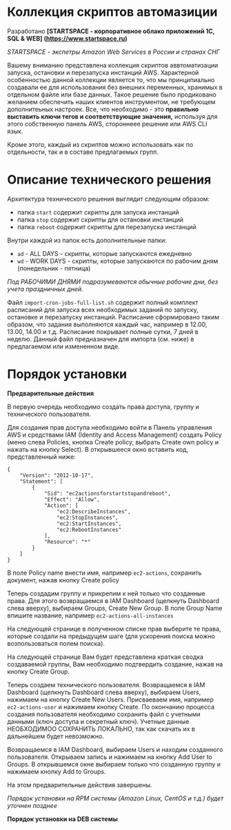 # Коллекция скриптов автомазиции
Разработано   **[STARTSPACE - корпоративное облако приложений 1С, SQL & WEB] (https://www.startspace.ru)**</br>

*STARTSPACE - экспетры Amazon Web Services в России и странах СНГ*

Вашему вниманию представлена коллекция скриптов аввтоматизации запуска, остановки и перезапуска инстанций AWS.
Характерной особенностью данной коллекции является то, что мы принципиально создавали ее для использования без
внешних переменных, хранимых в отдельном файле или базе данных. Такое решение было продиковано желанием
обеспечить наших клиентов инструментом, не требующем дополнитеьных настроек. Все, что необходимо - это **правильно
выставить ключи тегов и соответствующие значения,** используя для этого собственную панель AWS, стороннеее решение
или AWS CLI язык.

Кроме этого, каждый из скриптов можно использовать как по отдельности, так и в составе предлагаемых групп.
# Описание технического решения
Архитектура технического решения выглядит следующим образом:
- папка ```start``` содержит скрипты для запуска инстанций
- папка ```stop``` содержит скрипты для остановки инстанций
- папка ```reboot``` содержит скрипты для перезапуска инстанций

Внутри каждой из папок есть дополнительные папки:
- ```ad``` - ALL DAYS - скрипты, которые запускаются ежедневно
- ```wd``` - WORK DAYS - скрипты, которые запускаются по рабочим дням (понедельник - пятница)

*Под РАБОЧИМИ ДНЯМИ подразумеваются обычные рабочие дни, без учета праздничных дней.*

Файл ```import-cron-jobs-full-list.sh``` содержит полный комплект расписаний для запуска всех необходимых заданий по запуску,
остановке и перезапуску инстанций. Расписание сформировано таким образом, что задания выполняются каждый час, например в 12.00,
13.00, 14.00 и т.д. Расписание покрывает полные сутки, 7 дней в неделю. Данный файл предназначен для импорта (см. ниже)
в предлагаемом или измененном виде.

# Порядок установки

**Предварительные действия**

В первую очередь необходимо создать права доступа, группу и технического пользователя.

Для создания прав доступа необходимо войти в Панель управления AWS и средствами IAM (Identity and Access Management) создать Policy (меню слева Policies, кнопка Create policy, выбрать Create own policy и нажать на кнопку Select). В открывшееся окно вставить код, представленный ниже:
```
{
    "Version": "2012-10-17",
    "Statement": [
        {
            "Sid": "ec2actionsforstartstopandreboot",
            "Effect": "Allow",
            "Action": [
                "ec2:DescribeInstances",
                "ec2:StopInstances",
                "ec2:StartInstances",
                "ec2:RebootInstances"
            ],
            "Resource": "*"
        }
    ]
}
```
В поле Policy name внести имя, например ```ec2-actions```, сохранить документ, нажав кнопку Create policy

Теперь создадим группу и прикрепим к ней только что созданные права. Для этого возвращаемся в IAM Dashboard (щелкнуть Dashboard слева вверху), выбираем Groups, Create New Group. В поле Group Name впишите название, например ```ec2-actions-all-instances```

На следующей странице в полученном списке прав выберите те права, которые создали на предыдущем шаге (для ускорения поиска можно возпользоваться полем поиска).

На следующей странице Вам будет представлена краткая сводка создаваемой группы, Вам необходимо подтвердить создание, нажав на кнопку Create Group.

Теперь создаем технического пользователя. Возвращаемся в IAM Dashboard (щелкнуть Dashboard слева вверху), выбираем Users, нажимаем на кнопку Create New Users. Присваеваем имя, например ```ec2-actions-user``` и нажимаем кнопку Create. По окончанию процесса создания пользователя необходимо сохранить файл с учетными данными (ключ доступа и секретный ключ). Учетные данные НЕОБХОДИМОО СОХРАНИТЬ ЛОКАЛЬНО, так как скачать их в дальнейшем будет невозможно.

Возвращаемся в IAM Dashboard, выбираем Users и находим созданного пользователя. Открываем запись и нажимаем на кнопку Add User to Groups. В открывшемся окне выбираем только что созданную группу и нажимаем кнопку Add to Groups.

На этом предварительные действия завершены.

*Порядок установки на RPM системы (Amazon Linux, CentOS и т.д.) будет уточнен позднее*

**Порядок установки на DEB системы**

